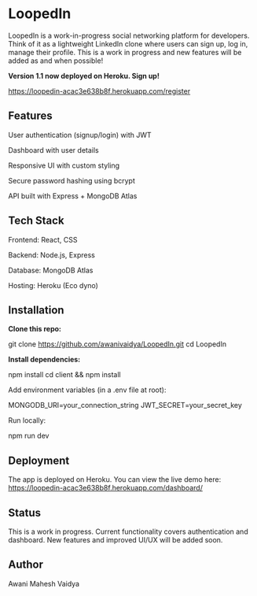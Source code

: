 # **LoopedIn**

LoopedIn is a work-in-progress social networking platform for developers. Think of it as a lightweight LinkedIn clone where users can sign up, log in, manage their profile. This is a work in progress and new features will be added as and when possible! 

**Version 1.1 now deployed on Heroku. Sign up!**

https://loopedin-acac3e638b8f.herokuapp.com/register

## Features

User authentication (signup/login) with JWT

Dashboard with user details

Responsive UI with custom styling

Secure password hashing using bcrypt

API built with Express + MongoDB Atlas



## Tech Stack

Frontend: React, CSS

Backend: Node.js, Express

Database: MongoDB Atlas

Hosting: Heroku (Eco dyno)

## Installation

**Clone this repo:**

git clone https://github.com/awanivaidya/LoopedIn.git
cd LoopedIn


**Install dependencies:**

npm install
cd client && npm install


Add environment variables (in a .env file at root):

MONGODB_URI=your_connection_string
JWT_SECRET=your_secret_key


Run locally:

npm run dev

## Deployment

The app is deployed on Heroku. You can view the live demo here:
https://loopedin-acac3e638b8f.herokuapp.com/dashboard/

## **Status**

This is a work in progress. Current functionality covers authentication and dashboard. New features and improved UI/UX will be added soon.

## **Author**

Awani Mahesh Vaidya
